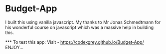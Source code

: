 # Budget-App

I built this using vanilla javascript. 
My thanks to Mr Jonas Schmedtmann for his wonderful course on javascript which was a massive help in building this.

*** To test this app:
Visit -  https://codexgrey.github.io/Budget-App/
ENJOY...
